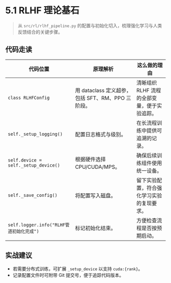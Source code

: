 # 5.1 RLHF 理论基石

> 从 `src/rl/rlhf_pipeline.py` 的配置与初始化切入，梳理强化学习与人类反馈结合的关键步骤。

## 代码走读
| 代码位置 | 原理解析 | 这么做的理由 |
| --- | --- | --- |
| `class RLHFConfig` | 用 dataclass 定义超参，包括 SFT、RM、PPO 三阶段。 | 清晰组织 RLHF 流程的全部变量，便于实验追踪。 |
| `self._setup_logging()` | 配置日志格式与级别。 | 在长流程训练中提供可追溯的记录。 |
| `self.device = self._setup_device()` | 根据硬件选择 CPU/CUDA/MPS。 | 确保后续训练组件使用统一设备。 |
| `self._save_config()` | 将配置写入磁盘。 | 留下实验配置，符合强化学习实验的复现要求。 |
| `self.logger.info("RLHF管道初始化完成")` | 标记初始化结束。 | 方便检查流程是否按预期启动。 |

## 实战建议
- 若需要分布式训练，可扩展 `_setup_device` 以支持 `cuda:{rank}`。
- 记录配置文件时可附带 Git 提交号，便于追踪代码版本。 

